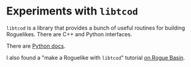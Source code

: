 # Experiments with `libtcod`

`libtcod` is a library that provides a bunch of useful routines for building
Roguelikes. There are C++ and Python interfaces.

There are [Python docs][python-docs].

I also found a "make a Roguelike with `libtcod`" tutorial [on Rogue Basin][roguebasin-tut].

[python-docs]: https://python-tcod.readthedocs.io/en/latest/
[roguebasin-tut]: http://www.roguebasin.com/index.php/Complete_Roguelike_Tutorial,_using_python3%2Blibtcod,_part_1
